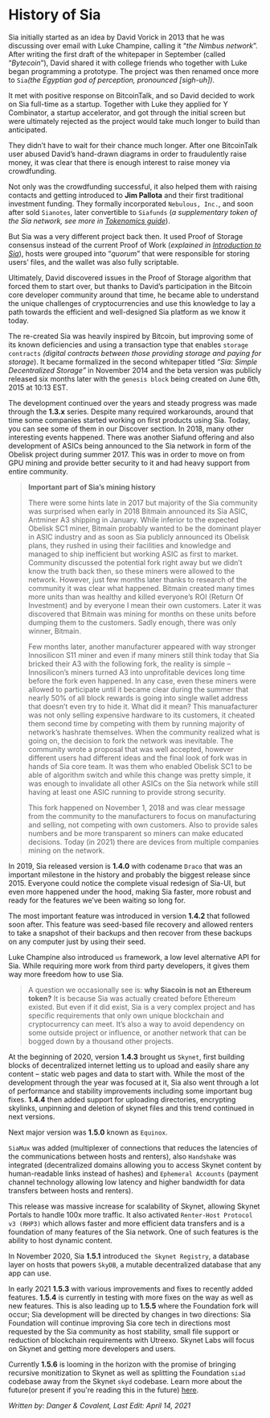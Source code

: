 # History of Sia
Sia initially started as an idea by David Vorick in 2013 that he was discussing over email with Luke Champine, calling it “*the Nimbus network*”. After writing the first draft of the whitepaper in September (called “*Bytecoin*”), David shared it with college friends who together with Luke began programming a prototype. The project was then renamed once more to `Sia`*(the Egyptian god of perception, pronounced [sigh-uh])*.

It met with positive response on BitcoinTalk, and so David decided to work on Sia full-time as a startup. Together with Luke they applied for Y Combinator, a startup accelerator, and got through the initial screen but were ultimately rejected as the project would take much longer to build than anticipated.

They didn’t have to wait for their chance much longer. After one BitcoinTalk user abused David’s hand-drawn diagrams in order to fraudulently raise money, it was clear that there is enough interest to raise money via crowdfunding.

Not only was the crowdfunding successful, it also helped them with raising contacts and getting introduced to **Jim Pallota** and their first traditional investment funding. They formally incorporated `Nebulous, Inc.`, and soon after sold `Sianotes`, later convertible to `Siafunds` (*a supplementary token of the Sia network, see more in [Tokenomics guide](/sia/tokenomics.html)*).


But Sia was a very different project back then. It used Proof of Storage consensus instead of the current Proof of Work (*explained in [Introduction to Sia](/sia/introduction.html)*), hosts were grouped into “*quorum*” that were responsible for storing users’ files, and the wallet was also fully scriptable.

Ultimately, David discovered issues in the Proof of Storage algorithm that forced them to start over, but thanks to David’s participation in the Bitcoin core developer community around that time, he became able to understand the unique challenges of cryptocurrencies and use this knowledge to lay a path towards the efficient and well-designed Sia platform as we know it today.

The re-created Sia was heavily inspired by Bitcoin, but improving some of its known deficiencies and using a transaction type that enables `storage contracts` *(digital contracts between those providing storage and paying for storage*). It became formalized in the second whitepaper titled *“Sia: Simple Decentralized Storage”* in November 2014 and the beta version was publicly released six months later with the `genesis block` being created on June 6th, 2015 at 10:13 EST.

The development continued over the years and steady progress was made through the **1.3.x** series. Despite many required workarounds, around that time some companies started working on first products using Sia. Today, you can see some of them in our Discover section. In 2018, many other interesting events happened. There was another Siafund offering and also development of ASICs being announced to the Sia network in form of the Obelisk project during summer 2017. This was in order to move on from GPU mining and provide better security to it and had heavy support from entire community.

>**Important part of Sia’s mining history**
>
>There were some hints late in 2017 but majority of the Sia community was surprised when early in 2018 Bitmain announced its Sia ASIC, Antminer A3 shipping in January. While inferior to the expected Obelisk SC1 miner, Bitmain probably wanted to be the dominant player in ASIC industry and as soon as Sia publicly announced its Obelisk plans, they rushed in using their facilities and knowledge and managed to ship inefficient but working ASIC as first to market. Community discussed the potential fork right away but we didn’t know the truth back then, so these miners were allowed to the network. However, just few months later thanks to research of the community it was clear what happened. Bitmain created many times more units than was healthy and killed everyone’s ROI (Return Of Investment) and by everyone I mean their own customers. Later it was discovered that Bitmain was mining for months on these units before dumping them to the customers. Sadly enough, there was only winner, Bitmain.
>
>Few months later, another manufacturer appeared with way stronger Innosilicon S11 miner and even if many miners still think today that Sia bricked their A3 with the following fork, the reality is simple – Innosilicon’s miners turned A3 into unprofitable devices long time before the fork even happened. In any case, even these miners were allowed to participate until it became clear during the summer that nearly 50% of all block rewards is going into single wallet address that doesn’t even try to hide it. What did it mean? This manuafacturer was not only selling expensive hardware to its customers, it cheated them second time by competing with them by running majority of network’s hashrate themselves. When the community realized what is going on, the decision to fork the network was inevitable. The community wrote a proposal that was well accepted, however different users had different ideas and the final look of fork was in hands of Sia core team. It was them who enabled Obelisk SC1 to be able of algorithm switch and while this change was pretty simple, it was enough to invalidate all other ASICs on the Sia network while still having at least one ASIC running to provide strong security.
>
>This fork happened on November 1, 2018 and was clear message from the community to the manufacturers to focus on manufacturing and selling, not competing with own customers. Also to provide sales numbers and be more transparent so miners can make educated decisions. Today (in 2021) there are devices from multiple companies mining on the network.

In 2019, Sia released version is **1.4.0** with codename `Draco` that was an important milestone in the history and probably the biggest release since 2015. Everyone could notice the complete visual redesign of Sia-UI, but even more happened under the hood, making Sia faster, more robust and ready for the features we’ve been waiting so long for.

The most important feature was introduced in version **1.4.2** that followed soon after. This feature was seed-based file recovery and allowed renters to take a snapshot of their backups and then recover from these backups on any computer just by using their seed.

Luke Champine also introduced `us` framework, a low level alternative API for Sia. While requiring more work from third party developers, it gives them way more freedom how to use Sia.

>A question we occasionally see is: **why Siacoin is not an Ethereum token?** It is because Sia was actually created before Ethereum existed. But even if it did exist, Sia is a very complex project and has specific requirements that only own unique blockchain and cryptocurrency can meet. It’s also a way to avoid dependency on some outside project or influence, or another network that can be bogged down by a thousand other projects.

At the beginning of 2020, version **1.4.3** brought us `Skynet`, first building blocks of decentralized internet letting us to upload and easily share any content – static web pages and data to start with. While the most of the development through the year was focused at it, Sia also went through a lot of performance and stability improvements including some important bug fixes. **1.4.4** then added support for uploading directories, encrypting skylinks, unpinning and deletion of skynet files and this trend continued in next versions.

Next major version was **1.5.0** known as `Equinox`.

`SiaMux` was added (multiplexer of connections that reduces the latencies of the communications between hosts and renters), also `Handshake` was integrated (decentralized domains allowing you to access Skynet content by human-readable links instead of hashes) and `Ephemeral Accounts` (payment channel technology allowing low latency and higher bandwidth for data transfers between hosts and renters).

This release was massive increase for scalability of Skynet, allowing Skynet Portals to handle 100x more traffic. It also activated `Renter-Host Protocol v3 (RHP3)` which allows faster and more efficient data transfers and is a foundation of many features of the Sia network. One of such features is the ability to host dynamic content.

In November 2020, Sia **1.5.1** introduced `the Skynet Registry`, a database layer on hosts that powers `SkyDB`, a mutable decentralized database that any app can use.

In early 2021 **1.5.3** with various improvements and fixes to recently added features. **1.5.4** is currently in testing with more fixes on the way as well as new features. This is also leading up to **1.5.5** where the Foundation fork will occur; Sia development will be directed by changes in two directions: Sia Foundation will continue improving Sia core tech in directions most requested by the Sia community as host stability, small file support or reduction of blockchain requirements with Utreexo. Skynet Labs will focus on Skynet and getting more developers and users.

Currently **1.5.6** is looming in the horizon with the promise of bringing recursive monitization to Skynet as well as splitting the Foundation `siad` codebase away from the Skynet `skyd` codebase. Learn more about the future(or present if you're reading this in the future) <a href="https://blog.sia.tech/a-deep-dive-into-skynet-a0fa037feea" target="_blank" rel="noopener noreferrer">here</a>.

*Written by: Danger & Covalent, Last Edit: April 14, 2021*
